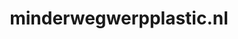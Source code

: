 ---
layout: post
title:  "minderwegwerpplastic.nl"
internal_url:  "/dutchgov/minderwegwerpplastic.nl.html"
categories: dutchgov
---